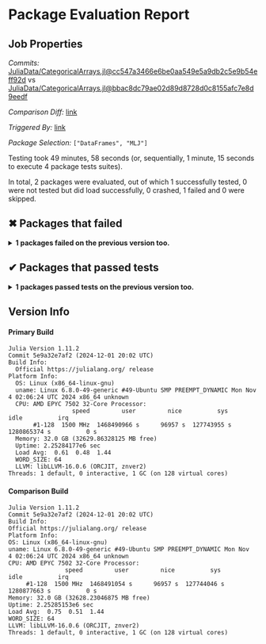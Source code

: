 # Package Evaluation Report

## Job Properties

*Commits:* [JuliaData/CategoricalArrays.jl@cc547a3466e6be0aa549e5a9db2c5e9b54eff92d](https://github.com/JuliaData/CategoricalArrays.jl/commit/cc547a3466e6be0aa549e5a9db2c5e9b54eff92d) vs [JuliaData/CategoricalArrays.jl@bbac8dc79ae02d89d8728d0c8155afc7e8d9eedf](https://github.com/JuliaData/CategoricalArrays.jl/commit/bbac8dc79ae02d89d8728d0c8155afc7e8d9eedf)

*Comparison Diff:* [link](https://github.com/JuliaData/CategoricalArrays.jl/compare/bbac8dc79ae02d89d8728d0c8155afc7e8d9eedf...cc547a3466e6be0aa549e5a9db2c5e9b54eff92d)

*Triggered By:* [link](https://github.com/JuliaData/CategoricalArrays.jl/pull/410#issuecomment-2565501231)

*Package Selection:* `["DataFrames", "MLJ"]`

Testing took 49 minutes, 58 seconds (or, sequentially, 1 minute, 15 seconds to execute 4 package tests suites).

In total, 2 packages were evaluated, out of which 1 successfully tested, 0 were not tested but did load successfully, 0 crashed, 1 failed and 0 were skipped.


## ✖ Packages that failed

<details><summary><strong>1 packages failed on the previous version too.</strong></summary>
<p>

<details open><summary>Test duration exceeded the time limit (1 packages):</summary>
<p>


| Package | History (11-30 to 12-29) |
| ------- | ------- |
| [DataFrames v1.7.0](https://s3.amazonaws.com/julialang-reports/nanosoldier/pkgeval/by_hash/cc547a3_vs_bbac8dc/DataFrames.primary.log) | <span class="history">▅▅▅▅▅▅▅▅▅▅▅▅▅</span> |

</p>
</details>

</p>
</details>


## ✔ Packages that passed tests

<details><summary><strong>1 packages passed tests on the previous version too.</strong></summary>
<p>

| Package | History (11-30 to 12-29) |
| ------- | ------- |
| [MLJ v0.20.7](https://s3.amazonaws.com/julialang-reports/nanosoldier/pkgeval/by_hash/cc547a3_vs_bbac8dc/MLJ.primary.log) | <span class="history">▇▇▇▇▇▇▇▇▇▇▇▇▇</span> |

</p>
</details>


## Version Info

#### Primary Build

```
Julia Version 1.11.2
Commit 5e9a32e7af2 (2024-12-01 20:02 UTC)
Build Info:
  Official https://julialang.org/ release
Platform Info:
  OS: Linux (x86_64-linux-gnu)
  uname: Linux 6.8.0-49-generic #49-Ubuntu SMP PREEMPT_DYNAMIC Mon Nov  4 02:06:24 UTC 2024 x86_64 unknown
  CPU: AMD EPYC 7502 32-Core Processor: 
                  speed         user         nice          sys         idle          irq
       #1-128  1500 MHz  1468490966 s      96957 s  127743955 s  1280865374 s          0 s
  Memory: 32.0 GB (32629.86328125 MB free)
  Uptime: 2.25284177e6 sec
  Load Avg:  0.61  0.48  1.44
  WORD_SIZE: 64
  LLVM: libLLVM-16.0.6 (ORCJIT, znver2)
Threads: 1 default, 0 interactive, 1 GC (on 128 virtual cores)

```

  #### Comparison Build

  ```
Julia Version 1.11.2
Commit 5e9a32e7af2 (2024-12-01 20:02 UTC)
Build Info:
  Official https://julialang.org/ release
Platform Info:
  OS: Linux (x86_64-linux-gnu)
  uname: Linux 6.8.0-49-generic #49-Ubuntu SMP PREEMPT_DYNAMIC Mon Nov  4 02:06:24 UTC 2024 x86_64 unknown
  CPU: AMD EPYC 7502 32-Core Processor: 
                  speed         user         nice          sys         idle          irq
       #1-128  1500 MHz  1468491054 s      96957 s  127744046 s  1280877663 s          0 s
  Memory: 32.0 GB (32628.23046875 MB free)
  Uptime: 2.25285153e6 sec
  Load Avg:  0.75  0.51  1.44
  WORD_SIZE: 64
  LLVM: libLLVM-16.0.6 (ORCJIT, znver2)
Threads: 1 default, 0 interactive, 1 GC (on 128 virtual cores)

  ```
  <!-- Generated on 2024-12-30T09:32:34.365 -->
